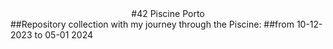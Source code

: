 <div align= "center">
#42 Piscine Porto
</div
<div align= "center">
##Repository collection with my journey through the Piscine: 
##from 10-12-2023 to 05-01 2024
</div>
